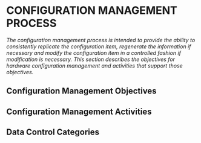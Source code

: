 # CONFIGURATION MANAGEMENT PROCESS

*The configuration management process is intended to provide the ability to consistently replicate the configuration item, regenerate the information if necessary and modify the configuration item in a controlled fashion if modification is necessary. This section describes the objectives for hardware configuration management and activities that support those objectives.*

## Configuration Management Objectives

## Configuration Management Activities

## Data Control Categories
